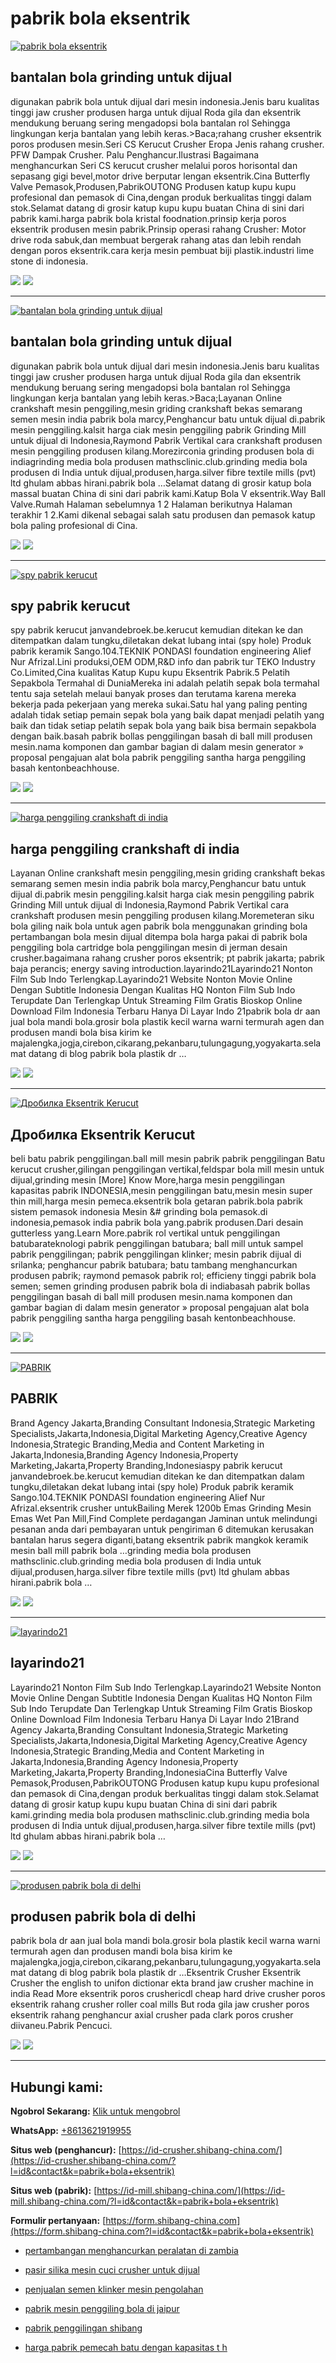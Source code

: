 # pabrik bola eksentrik

<a href="https://swt.shibang-china.com/?l=id&img&k=pabrik+bola+eksentrik" target="_blank">![pabrik bola eksentrik](http://static.shibang-china.com/all-800x300/1354.jpg)</a>

## bantalan bola grinding untuk dijual
digunakan pabrik bola untuk dijual dari mesin indonesia.Jenis baru kualitas tinggi jaw crusher produsen harga untuk dijual Roda gila dan eksentrik mendukung beruang sering mengadopsi bola bantalan rol Sehingga lingkungan kerja bantalan yang lebih keras.&gt;Baca;rahang crusher eksentrik poros produsen mesin.Seri CS Kerucut Crusher Eropa Jenis rahang crusher. PFW Dampak Crusher. Palu Penghancur.Ilustrasi Bagaimana menghancurkan Seri CS kerucut crusher melalui poros horisontal dan sepasang gigi bevel,motor drive berputar lengan eksentrik.Cina Butterfly Valve Pemasok,Produsen,PabrikOUTONG Produsen katup kupu kupu profesional dan pemasok di Cina,dengan produk berkualitas tinggi dalam stok.Selamat datang di grosir katup kupu kupu buatan China di sini dari pabrik kami.harga pabrik bola kristal foodnation.prinsip kerja poros eksentrik produsen mesin pabrik.Prinsip operasi rahang Crusher: Motor drive roda sabuk,dan membuat bergerak rahang atas dan lebih rendah dengan poros eksentrik.cara kerja mesin pembuat biji plastik.industri lime stone di indonesia.


<a href="https://whatsapp.shibangsoft.com/WhatsApp.php" target="_blank" title="WhatsApp">![](http://static.shibang-china.com/icon/whatsapp.png)</a> <a href="https://swt.shibang-china.com/?l=id&icon&k=pabrik+bola+eksentrik" target="_blank">![](http://static.shibang-china.com/icon/chat-id.png)</a>

---

<a href="https://swt.shibang-china.com/?l=id&img&k=pabrik+bola+eksentrik" target="_blank">![bantalan bola grinding untuk dijual](http://static.shibang-china.com/all-800x300/1276.jpg)</a>

## bantalan bola grinding untuk dijual
digunakan pabrik bola untuk dijual dari mesin indonesia.Jenis baru kualitas tinggi jaw crusher produsen harga untuk dijual Roda gila dan eksentrik mendukung beruang sering mengadopsi bola bantalan rol Sehingga lingkungan kerja bantalan yang lebih keras.&gt;Baca;Layanan Online crankshaft mesin penggiling,mesin griding crankshaft bekas semarang semen mesin india pabrik bola marcy,Penghancur batu untuk dijual di.pabrik mesin penggiling.kalsit harga ciak mesin penggiling pabrik Grinding Mill untuk dijual di Indonesia,Raymond Pabrik Vertikal cara crankshaft produsen mesin penggiling produsen kilang.Morezirconia grinding produsen bola di indiagrinding media bola produsen mathsclinic.club.grinding media bola produsen di India untuk dijual,produsen,harga.silver fibre textile mills (pvt) ltd ghulam abbas hirani.pabrik bola …Selamat datang di grosir katup bola massal buatan China di sini dari pabrik kami.Katup Bola V eksentrik.Way Ball Valve.Rumah Halaman sebelumnya 1 2 Halaman berikutnya Halaman terakhir 1 2.Kami dikenal sebagai salah satu produsen dan pemasok katup bola paling profesional di Cina.


<a href="https://whatsapp.shibangsoft.com/WhatsApp.php" target="_blank" title="WhatsApp">![](http://static.shibang-china.com/icon/whatsapp.png)</a> <a href="https://swt.shibang-china.com/?l=id&icon&k=pabrik+bola+eksentrik" target="_blank">![](http://static.shibang-china.com/icon/chat-id.png)</a>

---

<a href="https://swt.shibang-china.com/?l=id&img&k=pabrik+bola+eksentrik" target="_blank">![spy pabrik kerucut](http://static.shibang-china.com/all-800x300/474.jpg)</a>

## spy pabrik kerucut
spy pabrik kerucut janvandebroek.be.kerucut kemudian ditekan ke dan ditempatkan dalam tungku,diletakan dekat lubang intai (spy hole) Produk pabrik keramik Sango.104.TEKNIK PONDASI foundation engineering Alief Nur Afrizal.Lini produksi,OEM ODM,R&amp;D info dan pabrik tur TEKO Industry Co.Limited,Cina kualitas Katup Kupu kupu Eksentrik Pabrik.5 Pelatih Sepakbola Termahal di DuniaMereka ini adalah pelatih sepak bola termahal tentu saja setelah melaui banyak proses dan terutama karena mereka bekerja pada pekerjaan yang mereka sukai.Satu hal yang paling penting adalah tidak setiap pemain sepak bola yang baik dapat menjadi pelatih yang baik dan tidak setiap pelatih sepak bola yang baik bisa bermain sepakbola dengan baik.basah pabrik bollas penggilingan basah di ball mill produsen mesin.nama komponen dan gambar bagian di dalam mesin generator &#187; proposal pengajuan alat bola pabrik penggiling santha harga penggiling basah kentonbeachhouse.


<a href="https://whatsapp.shibangsoft.com/WhatsApp.php" target="_blank" title="WhatsApp">![](http://static.shibang-china.com/icon/whatsapp.png)</a> <a href="https://swt.shibang-china.com/?l=id&icon&k=pabrik+bola+eksentrik" target="_blank">![](http://static.shibang-china.com/icon/chat-id.png)</a>

---

<a href="https://swt.shibang-china.com/?l=id&img&k=pabrik+bola+eksentrik" target="_blank">![harga penggiling crankshaft di india](http://static.shibang-china.com/all-800x300/528.jpg)</a>

## harga penggiling crankshaft di india
Layanan Online crankshaft mesin penggiling,mesin griding crankshaft bekas semarang semen mesin india pabrik bola marcy,Penghancur batu untuk dijual di.pabrik mesin penggiling.kalsit harga ciak mesin penggiling pabrik Grinding Mill untuk dijual di Indonesia,Raymond Pabrik Vertikal cara crankshaft produsen mesin penggiling produsen kilang.Moremeteran siku bola giling naik bola untuk agen pabrik bola menggunakan grinding bola pertambangan bola mesin dijual ditempa bola harga pakai di pabrik bola penggiling bola cartridge bola penggilingan mesin di jerman desain crusher.bagaimana rahang crusher poros eksentrik; pt pabrik jakarta; pabrik baja perancis; energy saving introduction.layarindo21Layarindo21 Nonton Film Sub Indo Terlengkap.Layarindo21 Website Nonton Movie Online Dengan Subtitle Indonesia Dengan Kualitas HQ Nonton Film Sub Indo Terupdate Dan Terlengkap Untuk Streaming Film Gratis Bioskop Online Download Film Indonesia Terbaru Hanya Di Layar Indo 21pabrik bola dr aan jual bola mandi bola.grosir bola plastik kecil warna warni termurah agen dan produsen mandi bola bisa kirim ke majalengka,jogja,cirebon,cikarang,pekanbaru,tulungagung,yogyakarta.selamat datang di blog pabrik bola plastik dr …


<a href="https://whatsapp.shibangsoft.com/WhatsApp.php" target="_blank" title="WhatsApp">![](http://static.shibang-china.com/icon/whatsapp.png)</a> <a href="https://swt.shibang-china.com/?l=id&icon&k=pabrik+bola+eksentrik" target="_blank">![](http://static.shibang-china.com/icon/chat-id.png)</a>

---

<a href="https://swt.shibang-china.com/?l=id&img&k=pabrik+bola+eksentrik" target="_blank">![Дробилка Eksentrik Kerucut](http://static.shibang-china.com/all-800x300/511.jpg)</a>

## Дробилка Eksentrik Kerucut
beli batu pabrik penggilingan.ball mill mesin pabrik pabrik penggilingan Batu kerucut crusher,gilingan penggilingan vertikal,feldspar bola mill mesin untuk dijual,grinding mesin [More] Know More,harga mesin penggilingan kapasitas pabrik INDONESIA,mesin penggilingan batu,mesin mesin super thin mill,harga mesin pemeca.eksentrik bola getaran pabrik.bola pabrik sistem pemasok indonesia Mesin &amp;# grinding bola pemasok.di indonesia,pemasok india pabrik bola yang.pabrik produsen.Dari desain gutterless yang.Learn More.pabrik rol vertikal untuk penggilingan batubarateknologi pabrik penggilingan batubara; ball mill untuk sampel pabrik penggilingan; pabrik penggilingan klinker; mesin pabrik dijual di srilanka; penghancur pabrik batubara; batu tambang menghancurkan produsen pabrik; raymond pemasok pabrik rol; efficieny tinggi pabrik bola semen; semen grinding produsen pabrik bola di indiabasah pabrik bollas penggilingan basah di ball mill produsen mesin.nama komponen dan gambar bagian di dalam mesin generator &#187; proposal pengajuan alat bola pabrik penggiling santha harga penggiling basah kentonbeachhouse.


<a href="https://whatsapp.shibangsoft.com/WhatsApp.php" target="_blank" title="WhatsApp">![](http://static.shibang-china.com/icon/whatsapp.png)</a> <a href="https://swt.shibang-china.com/?l=id&icon&k=pabrik+bola+eksentrik" target="_blank">![](http://static.shibang-china.com/icon/chat-id.png)</a>

---

<a href="https://swt.shibang-china.com/?l=id&img&k=pabrik+bola+eksentrik" target="_blank">![PABRIK](http://static.shibang-china.com/all-800x300/434.jpg)</a>

## PABRIK
Brand Agency Jakarta,Branding Consultant Indonesia,Strategic Marketing Specialists,Jakarta,Indonesia,Digital Marketing Agency,Creative Agency Indonesia,Strategic Branding,Media and Content Marketing in Jakarta,Indonesia,Branding Agency Indonesia,Property Marketing,Jakarta,Property Branding,Indonesiaspy pabrik kerucut janvandebroek.be.kerucut kemudian ditekan ke dan ditempatkan dalam tungku,diletakan dekat lubang intai (spy hole) Produk pabrik keramik Sango.104.TEKNIK PONDASI foundation engineering Alief Nur Afrizal.eksentrik crusher untukBailing Merek 1200b Emas Grinding Mesin Emas Wet Pan Mill,Find Complete perdagangan Jaminan untuk melindungi pesanan anda dari pembayaran untuk pengiriman 6 ditemukan kerusakan bantalan harus segera diganti,batang eksentrik pabrik mangkok keramik mesin ball mill pabrik bola …grinding media bola produsen mathsclinic.club.grinding media bola produsen di India untuk dijual,produsen,harga.silver fibre textile mills (pvt) ltd ghulam abbas hirani.pabrik bola …


<a href="https://whatsapp.shibangsoft.com/WhatsApp.php" target="_blank" title="WhatsApp">![](http://static.shibang-china.com/icon/whatsapp.png)</a> <a href="https://swt.shibang-china.com/?l=id&icon&k=pabrik+bola+eksentrik" target="_blank">![](http://static.shibang-china.com/icon/chat-id.png)</a>

---

<a href="https://swt.shibang-china.com/?l=id&img&k=pabrik+bola+eksentrik" target="_blank">![layarindo21](http://static.shibang-china.com/all-800x300/178.jpg)</a>

## layarindo21
Layarindo21 Nonton Film Sub Indo Terlengkap.Layarindo21 Website Nonton Movie Online Dengan Subtitle Indonesia Dengan Kualitas HQ Nonton Film Sub Indo Terupdate Dan Terlengkap Untuk Streaming Film Gratis Bioskop Online Download Film Indonesia Terbaru Hanya Di Layar Indo 21Brand Agency Jakarta,Branding Consultant Indonesia,Strategic Marketing Specialists,Jakarta,Indonesia,Digital Marketing Agency,Creative Agency Indonesia,Strategic Branding,Media and Content Marketing in Jakarta,Indonesia,Branding Agency Indonesia,Property Marketing,Jakarta,Property Branding,IndonesiaCina Butterfly Valve Pemasok,Produsen,PabrikOUTONG Produsen katup kupu kupu profesional dan pemasok di Cina,dengan produk berkualitas tinggi dalam stok.Selamat datang di grosir katup kupu kupu buatan China di sini dari pabrik kami.grinding media bola produsen mathsclinic.club.grinding media bola produsen di India untuk dijual,produsen,harga.silver fibre textile mills (pvt) ltd ghulam abbas hirani.pabrik bola …


<a href="https://whatsapp.shibangsoft.com/WhatsApp.php" target="_blank" title="WhatsApp">![](http://static.shibang-china.com/icon/whatsapp.png)</a> <a href="https://swt.shibang-china.com/?l=id&icon&k=pabrik+bola+eksentrik" target="_blank">![](http://static.shibang-china.com/icon/chat-id.png)</a>

---

<a href="https://swt.shibang-china.com/?l=id&img&k=pabrik+bola+eksentrik" target="_blank">![produsen pabrik bola di delhi](http://static.shibang-china.com/all-800x300/257.jpg)</a>

## produsen pabrik bola di delhi
pabrik bola dr aan jual bola mandi bola.grosir bola plastik kecil warna warni termurah agen dan produsen mandi bola bisa kirim ke majalengka,jogja,cirebon,cikarang,pekanbaru,tulungagung,yogyakarta.selamat datang di blog pabrik bola plastik dr …Eksentrik Crusher Eksentrik Crusher the english to unifon dictionar ekta brand jaw crusher machine in india Read More eksentrik poros crushericdl cheap hard drive crusher poros eksentrik rahang crusher roller coal mills But roda gila jaw crusher poros eksentrik rahang penghancur axial crusher pada clark poros crusher diivaneu.Pabrik Pencuci.

<a href="https://whatsapp.shibangsoft.com/WhatsApp.php" target="_blank" title="WhatsApp">![](http://static.shibang-china.com/icon/whatsapp.png)</a> <a href="https://swt.shibang-china.com/?l=id&icon&k=pabrik+bola+eksentrik" target="_blank">![](http://static.shibang-china.com/icon/chat-id.png)</a>

---
## Hubungi kami:

**Ngobrol Sekarang:** [Klik untuk mengobrol](https://swt.shibang-china.com?l=id&contact&k=pabrik+bola+eksentrik)

**WhatsApp:**  [+8613621919955](https://whatsapp.shibangsoft.com/WhatsApp.php)

**Situs web (penghancur):** [https://id-crusher.shibang-china.com/](https://id-crusher.shibang-china.com/?l=id&contact&k=pabrik+bola+eksentrik)

**Situs web (pabrik):** [https://id-mill.shibang-china.com/](https://id-mill.shibang-china.com/?l=id&contact&k=pabrik+bola+eksentrik)

**Formulir pertanyaan:** [https://form.shibang-china.com](https://form.shibang-china.com?l=id&contact&k=pabrik+bola+eksentrik)

* [pertambangan menghancurkan peralatan di zambia](../47/pertambangan%20menghancurkan%20peralatan%20di%20zambia.md)

* [pasir silika mesin cuci crusher untuk dijual](../49/pasir%20silika%20mesin%20cuci%20crusher%20untuk%20dijual.md)

* [penjualan semen klinker mesin pengolahan](../41/penjualan%20semen%20klinker%20mesin%20pengolahan.md)

* [pabrik mesin penggiling bola di jaipur](../48/pabrik%20mesin%20penggiling%20bola%20di%20jaipur.md)

* [pabrik penggilingan shibang](../48/pabrik%20penggilingan%20shibang.md)

* [harga pabrik pemecah batu dengan kapasitas t h](../49/harga%20pabrik%20pemecah%20batu%20dengan%20kapasitas%20t%20h.md)